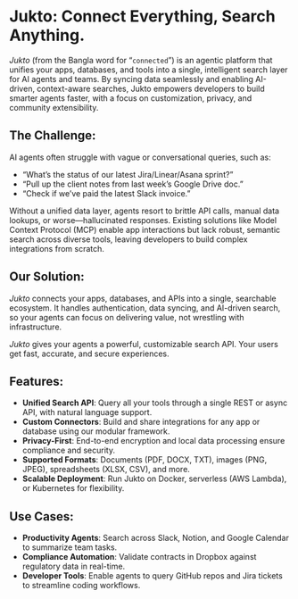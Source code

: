 # Jukto: Connect Everything, Search Anything.

*Jukto* (from the Bangla word for “`connected`”) is an agentic platform that unifies your apps, databases, and tools into a single, intelligent search layer for AI agents and teams. By syncing data seamlessly and enabling AI-driven, context-aware searches, Jukto empowers developers to build smarter agents faster, with a focus on customization, privacy, and community extensibility.

##  The Challenge:

AI agents often struggle with vague or conversational queries, such as:  
- “What’s the status of our latest Jira/Linear/Asana sprint?”  
- “Pull up the client notes from last week’s Google Drive doc.”  
- “Check if we’ve paid the latest Slack invoice.”

Without a unified data layer, agents resort to brittle API calls, manual data lookups, or worse—hallucinated responses. Existing solutions like Model Context Protocol (MCP) enable app interactions but lack robust, semantic search across diverse tools, leaving developers to build complex integrations from scratch.

## Our Solution:

*Jukto* connects your apps, databases, and APIs into a single, searchable ecosystem. It handles authentication, data syncing, and AI-driven search, so your agents can focus on delivering value, not wrestling with infrastructure.

*Jukto* gives your agents a powerful, customizable search API. Your users get fast, accurate, and secure experiences.

## Features:

- **Unified Search API**: Query all your tools through a single REST or async API, with natural language support.  
- **Custom Connectors**: Build and share integrations for any app or database using our modular framework.  
- **Privacy-First**: End-to-end encryption and local data processing ensure compliance and security.  
- **Supported Formats**: Documents (PDF, DOCX, TXT), images (PNG, JPEG), spreadsheets (XLSX, CSV), and more.  
- **Scalable Deployment**: Run Jukto on Docker, serverless (AWS Lambda), or Kubernetes for flexibility.

## Use Cases:

- **Productivity Agents**: Search across Slack, Notion, and Google Calendar to summarize team tasks.  
- **Compliance Automation**: Validate contracts in Dropbox against regulatory data in real-time.  
- **Developer Tools**: Enable agents to query GitHub repos and Jira tickets to streamline coding workflows.

